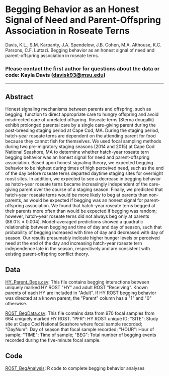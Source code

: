 # Begging Behavior as an Honest Signal of Need and Parent-Offspring Association in Roseate Terns 

Davis, K.L., S.M. Karpanty, J.A. Spendelow, J.B. Cohen, M.A. Althouse, K.C. Parsons, C.F. Luttazi. Begging behavior as an honest signal of need and parent-offspring association in roseate terns. 

### Please contact the first author for questions about the data or code: Kayla Davis (davisk93@msu.edu)
_______________________________________________________________________________________________________________________________________
## Abstract
Honest signaling mechanisms between parents and offspring, such as begging, function to direct appropriate care to hungry offspring and avoid misdirected care of unrelated offspring. Roseate terns (Sterna dougallii) exhibit prolonged parental care by a single care-giving parent during the post-breeding staging period at Cape Cod, MA. During the staging period, hatch-year roseate terns are dependent on the attending parent for food because they cannot fish for themselves. We used focal sampling methods during two pre-migratory staging seasons (2014 and 2015) at Cape Cod National Seashore, MA to determine whether hatch-year roseate tern begging behavior was an honest signal for need and parent-offspring association. Based upon honest signaling theory, we expected begging behavior to be highest during times of high perceived need, such as the end of the day before roseate terns departed daytime staging sites for overnight roost sites. In addition, we expected to see a decrease in begging behavior as hatch-year roseate terns became increasingly independent of the care-giving parent over the course of a staging season. Finally, we predicted that hatch-year roseate terns would be more likely to beg at parents than non-parents, as would be expected if begging was an honest signal for parent-offspring association. We found that hatch-year roseate terns begged at their parents more often than would be expected if begging was random; however, hatch-year roseate terns did not always beg only at parents (86.0% ± 0.004). Model-averaged predictions showed a quadratic relationship between begging and time of day and day of season, such that probability of begging increased with time of day and decreased with day of season. Our results presumably indicate higher hunger levels or perceived need at the end of the day and increasing hatch-year roseate tern independence late in the season, respectively  and are consistent with existing parent-offspring conflict theory.  
## Data
[HY_Parent_Begs.csv](https://github.com/davisk93/ROST-Begging-Behavior/blob/master/HY_Parent_Begs.csv): This file contains begging interactions between uniquely marked HY ROST "HY" and adult ROST "Receiving". Known parents of each HY are included in "Adult". If HY ROST begging behavior was directed at a known parent, the "Parent" column has a "1" and "0" otherwise. 

[ROST_BegData.csv](https://github.com/davisk93/ROST-Begging-Behavior/blob/master/ROST_BegData.csv): This file contains data from 970 focal samples from 664 uniquely marked HY ROST. 
"PFR": HY ROST unique ID;
"SITE": Study site at Cape Cod National Seashore where focal sample recorded;
"DayNum": Day of season that focal sample recorded;
"HOUR": Hour of sample;
"TIME": Time of sample;
"BEG": Total number of begging events recorded during the five-minute focal sample.
## Code
[ROST_BegAnalysis](https://github.com/davisk93/ROST-Begging-Behavior/blob/master/ROST_BegAnalysis.R): R code to complete begging behavior analyses
